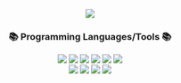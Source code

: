 

<div align=center>
	<img src="https://capsule-render.vercel.app/api?type=waving&color=auto&height=200&section=header&text=Welcome%20To%20My%20GitHub!&fontSize=45" />	
</div>
<div align=center>
<div align=center>
	<h3>📚 Programming Languages/Tools 📚</h3>
</div>
<div align="center">
	<img src="https://img.shields.io/badge/Python-3776AB?style=flat&logo=Python&logoColor=white" />
  <img src="https://img.shields.io/badge/C-A8B9CC?style=flat&logo=C&logoColor=white" />
  <img src="https://img.shields.io/badge/C++-00599C?style=flat&logo=C&logoColor=white" />
  <img src="https://img.shields.io/badge/MySQL-4479A1?style=flat&logo=MySQL&logoColor=white" />
  <img src="https://img.shields.io/badge/HTML5-E34F26?style=flat&logo=html5&logoColor=white" />
  <img src="https://img.shields.io/badge/CSS3-1572B6?style=flat&logo=css3&logoColor=white" />
	<br>
	<img src="https://img.shields.io/badge/LaTeX-008080?style=flat&logo=LaTeX&logoColor=white" />
	<img src="https://img.shields.io/badge/Excel-217346?style=flat&logo=Microsoft Excel&logoColor=white" />
	<img src="https://img.shields.io/badge/Xcode-147EFB?style=flat&logo=Xcode&logoColor=white" />
	<img src="https://img.shields.io/badge/Visual Studio Code-007ACC?style=flat&logo=Visual Studio Code&logoColor=white" />

</div>
<br>
<div align=center>
</div>
